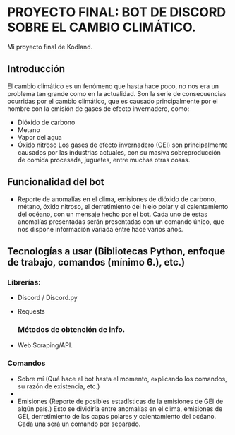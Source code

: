 # PROYECTO FINAL: BOT DE DISCORD SOBRE EL CAMBIO CLIMÁTICO.
Mi proyecto final de Kodland.
## Introducción
El cambio climático es un fenómeno que hasta hace poco, no nos era un problema tan grande como en la actualidad.
Son la serie de consecuencias ocurridas por el cambio climático, que es causado principalmente por el hombre con la emisión de gases de efecto invernadero, como:
- Dióxido de carbono
- Metano
- Vapor del agua
- Óxido nitroso
Los gases de efecto invernadero (GEI) son principalmente causados por las industrias actuales, con su masiva sobreproducción de comida procesada, juguetes, entre muchas otras cosas.


## Funcionalidad del bot
- Reporte de anomalías en el clima, emisiones de dióxido de carbono, métano, óxido nitroso, el derretimiento del hielo polar y el calentamiento del océano, con un mensaje hecho por el bot.
Cada uno de estas anomalías presentadas serán presentadas con un comando único, que nos dispone información variada entre hace varios años.


## Tecnologías a usar (Bibliotecas Python, enfoque de trabajo, comandos (mínimo 6.), etc.)
### Librerías:
- Discord / Discord.py
- Requests
  
  ### Métodos de obtención de info.
- Web Scraping/API.


### Comandos
- Sobre mí (Qué hace el bot hasta el momento, explicando los comandos, su razón de existencia, etc.)
-
- Emisiones (Reporte de posibles estadísticas de la emisiones de GEI de algún país.)
Esto se dividiría entre anomalías en el clima, emisiones de GEI, derretimiento de las capas polares y calentamiento del océano.
Cada una será un comando por separado. 
